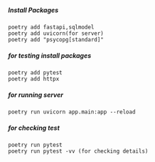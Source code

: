 ##### Install Packages

```
poetry add fastapi,sqlmodel
poetry add uvicorn(for server)
poetry add "psycopg[standard]"
```

##### for testing install packages

```
poetry add pytest
poetry add httpx
```

##### for running server

`poetry run uvicorn app.main:app --reload`

##### for checking test

```
poetry run pytest
poetry run pytest -vv (for checking details)
```
